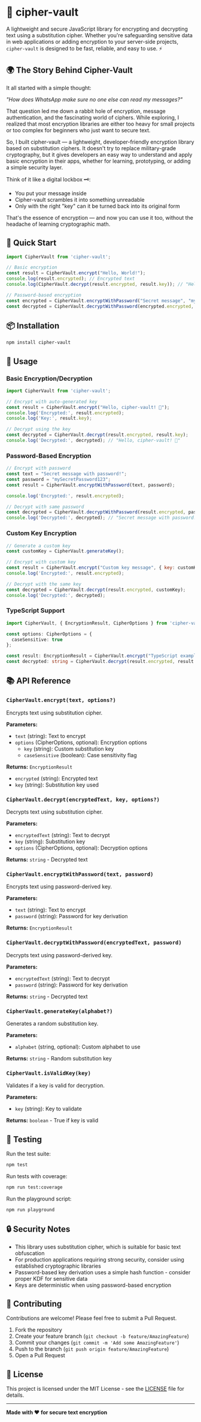 # 🔐 cipher-vault

A lightweight and secure JavaScript library for encrypting and decrypting text using a substitution cipher. Whether you're safeguarding sensitive data in web applications or adding encryption to your server-side projects, `cipher-vault` is designed to be fast, reliable, and easy to use. ⚡

## 🌍 The Story Behind Cipher-Vault

It all started with a simple thought:

*"How does WhatsApp make sure no one else can read my messages?"*

That question led me down a rabbit hole of encryption, message authentication, and the fascinating world of ciphers. While exploring, I realized that most encryption libraries are either too heavy for small projects or too complex for beginners who just want to secure text.

So, I built cipher-vault — a lightweight, developer-friendly encryption library based on substitution ciphers. It doesn't try to replace military-grade cryptography, but it gives developers an easy way to understand and apply basic encryption in their apps, whether for learning, prototyping, or adding a simple security layer.

Think of it like a digital lockbox 🗝️:
- You put your message inside
- Cipher-vault scrambles it into something unreadable
- Only with the right "key" can it be turned back into its original form

That's the essence of encryption — and now you can use it too, without the headache of learning cryptographic math.

## 🚀 Quick Start

```javascript
import CipherVault from 'cipher-vault';

// Basic encryption
const result = CipherVault.encrypt("Hello, World!");
console.log(result.encrypted); // Encrypted text
console.log(CipherVault.decrypt(result.encrypted, result.key)); // "Hello, World!"

// Password-based encryption
const encrypted = CipherVault.encryptWithPassword("Secret message", "myPassword");
const decrypted = CipherVault.decryptWithPassword(encrypted.encrypted, "myPassword");
```

## 📦 Installation

```bash
npm install cipher-vault
```

## 🔧 Usage

### Basic Encryption/Decryption

```javascript
import CipherVault from 'cipher-vault';

// Encrypt with auto-generated key
const result = CipherVault.encrypt("Hello, cipher-vault! 🚀");
console.log('Encrypted:', result.encrypted);
console.log('Key:', result.key);

// Decrypt using the key
const decrypted = CipherVault.decrypt(result.encrypted, result.key);
console.log('Decrypted:', decrypted); // "Hello, cipher-vault! 🚀"
```

### Password-Based Encryption

```javascript
// Encrypt with password
const text = "Secret message with password!";
const password = "mySecretPassword123";
const result = CipherVault.encryptWithPassword(text, password);

console.log('Encrypted:', result.encrypted);

// Decrypt with same password
const decrypted = CipherVault.decryptWithPassword(result.encrypted, password);
console.log('Decrypted:', decrypted); // "Secret message with password!"
```

### Custom Key Encryption

```javascript
// Generate a custom key
const customKey = CipherVault.generateKey();

// Encrypt with custom key
const result = CipherVault.encrypt("Custom key message", { key: customKey });
console.log('Encrypted:', result.encrypted);

// Decrypt with the same key
const decrypted = CipherVault.decrypt(result.encrypted, customKey);
console.log('Decrypted:', decrypted);
```

### TypeScript Support

```typescript
import CipherVault, { EncryptionResult, CipherOptions } from 'cipher-vault';

const options: CipherOptions = {
  caseSensitive: true
};

const result: EncryptionResult = CipherVault.encrypt("TypeScript example", options);
const decrypted: string = CipherVault.decrypt(result.encrypted, result.key);
```

## 📚 API Reference

### `CipherVault.encrypt(text, options?)`

Encrypts text using substitution cipher.

**Parameters:**
- `text` (string): Text to encrypt
- `options` (CipherOptions, optional): Encryption options
  - `key` (string): Custom substitution key
  - `caseSensitive` (boolean): Case sensitivity flag

**Returns:** `EncryptionResult`
- `encrypted` (string): Encrypted text
- `key` (string): Substitution key used

### `CipherVault.decrypt(encryptedText, key, options?)`

Decrypts text using substitution cipher.

**Parameters:**
- `encryptedText` (string): Text to decrypt
- `key` (string): Substitution key
- `options` (CipherOptions, optional): Decryption options

**Returns:** `string` - Decrypted text

### `CipherVault.encryptWithPassword(text, password)`

Encrypts text using password-derived key.

**Parameters:**
- `text` (string): Text to encrypt
- `password` (string): Password for key derivation

**Returns:** `EncryptionResult`

### `CipherVault.decryptWithPassword(encryptedText, password)`

Decrypts text using password-derived key.

**Parameters:**
- `encryptedText` (string): Text to decrypt
- `password` (string): Password for key derivation

**Returns:** `string` - Decrypted text

### `CipherVault.generateKey(alphabet?)`

Generates a random substitution key.

**Parameters:**
- `alphabet` (string, optional): Custom alphabet to use

**Returns:** `string` - Random substitution key

### `CipherVault.isValidKey(key)`

Validates if a key is valid for decryption.

**Parameters:**
- `key` (string): Key to validate

**Returns:** `boolean` - True if key is valid

## 🧪 Testing

Run the test suite:

```bash
npm test
```

Run tests with coverage:

```bash
npm run test:coverage
```

Run the playground script:

```bash
npm run playground
```

## 🔒 Security Notes

- This library uses substitution cipher, which is suitable for basic text obfuscation
- For production applications requiring strong security, consider using established cryptographic libraries
- Password-based key derivation uses a simple hash function - consider proper KDF for sensitive data
- Keys are deterministic when using password-based encryption

## 🤝 Contributing

Contributions are welcome! Please feel free to submit a Pull Request.

1. Fork the repository
2. Create your feature branch (`git checkout -b feature/AmazingFeature`)
3. Commit your changes (`git commit -m 'Add some AmazingFeature'`)
4. Push to the branch (`git push origin feature/AmazingFeature`)
5. Open a Pull Request

## 📄 License

This project is licensed under the MIT License - see the [LICENSE](LICENSE) file for details.

---

**Made with ❤️ for secure text encryption**